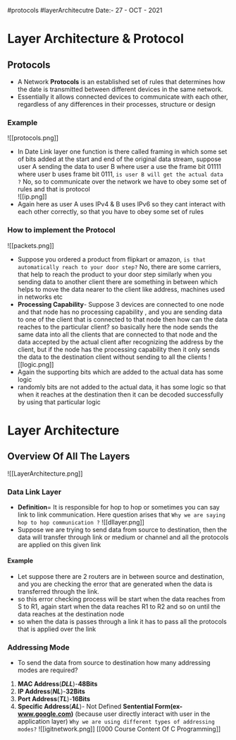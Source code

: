 #protocols #layerArchitecutre
Date:- 27 - OCT - 2021
# Layer Architecture & Protocol
## Protocols
- A Network **Protocols** is an established set of rules that determines how the date is transmitted between different devices in the same network.
- Essentially it allows connected devices to communicate with each other, regardless of any differences in their processes, structure or design
### Example
![[protocols.png]]
- In Date Link layer one function is there called framing in which some set of bits added at the start and end of the original data stream, suppose user A sending the data to user B where user a use the frame bit 01111 where user b uses frame bit 0111, `is user B will get the actual data ?` No, so to communicate over the network we have to obey some set of rules and that is protocol  
![[ip.png]]
- Again here as user A uses IPv4 & B uses IPv6 so they cant interact with each other correctly, so that you have to obey some set of rules
### How to implement the Protocol
![[packets.png]]
- Suppose you ordered a product from flipkart or amazon, `is that automatically reach to your door step?` No, there are some carriers, that help to reach the product to your door step similarly when you sending data to another client there are something in between which helps to move the data nearer to the client like address, machines used in networks etc
- **Processing Capability**- Suppose 3 devices are connected to one node and that node has no processing capability , and you are sending data to one of the client that is connected to that node then how can the data reaches to the particular client? so basically here the node sends the same data into all the clients that are connected to that node and the data accepted by the actual client after recognizing the address by the client, but if the node has the processing capability then it only sends the data to the destination client without sending to all the clients
![[logic.png]]
- Again the supporting bits which are added to the actual data has some logic
- randomly bits are not added to the actual data, it has some logic so that when it reaches at the destination then it can be decoded successfully by using that particular logic
# Layer Architecture
## Overview Of All The Layers
![[LayerArchitecture.png]]
### Data Link Layer
- **Definition**= It is responsible for hop to hop or sometimes you can say link to link communication. Here question arises that `Why we are saying hop to hop communication ?`
![[dllayer.png]]
- Suppose we are trying to send data from source to destination, then the data will transfer through link or medium or channel and all the protocols are applied on this given link 
#### Example
- Let suppose there are 2 routers are in between source and destination, and you are checking the error that are generated when the data is transferred through the link.
- so this error checking process will be start when the data reaches from S to R1, again start when the data reaches R1 to R2 and so on until the data reaches at the destination node
- so when the data is passes through a link it has to pass all the protocols that is applied over the link
### Addressing Mode
- To send the data from source to destination how many addressing modes are required?
1. **MAC Address**(***DLL***)-**48Bits**
2. **IP Address**(***NL***)-**32Bits**
3. **Port Address**(***TL***)-**16Bits**
4. **Specific Address**(***AL***)- Not Defined **Sentential Form(ex- www.google.com)** (because user directly interact with user in the application layer)
`Why we are using different types of addressing modes?` 
![[igitnetwork.png]]
[[000 Course Content Of C Programming]]



